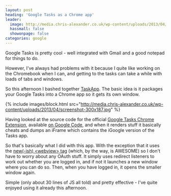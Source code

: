```yaml
---
layout: post
heading: 'Google Tasks as a Chrome app'
leader:
  image: http://media.chris-alexander.co.uk/wp-content/uploads/2013/04/screenshot-300x187.jpg
  hassmall: false
  showonpage: false
categories: google
---
```


Google Tasks is pretty cool - well integrated with Gmail and a good notepad for things to do.

However, I've always had problems with it because I quite like working on the Chromebook when I can, and getting to the tasks can take a while with loads of tabs and windows.

So this afternoon I bashed together [TaskApp](https://chrome.google.com/webstore/detail/taskapp/pfhffbadldacimplopjdegdjcnmdfpom?hl=en). The basic idea is it packages your Google Tasks into a Chrome app so it gets its own window.

{% include images/block.html src="http://media.chris-alexander.co.uk/wp-content/uploads/2013/04/screenshot-300x187.jpg" %}

Having looked at the source code for the official [Google Tasks Chrome Extension](https://chrome.google.com/webstore/detail/google-tasks-by-google/dmglolhoplikcoamfgjgammjbgchgjdd), available [on Google Code](https://code.google.com/p/google-tasks-chrome-extension), and when it renders stuff it basically cheats and dumps an iFrame which contains the iGoogle version of the Tasks app.

So that's basically what I did with this app. With the exception that it uses the [new(-ish) &lt;webview&gt; tag](http://web.archive.org/web/20130714204007/http://developer.chrome.com/dev/apps/webview_tag.html) (which, by the way, is AWESOME) so I don't have to worry about any OAuth stuff. It simply uses redirect listeners to work out whether you are logged in, and if not it launches a new window where you can do so. Then, when you have logged in, it opens the smaller window again.

Simple (only about 30 lines of JS all told) and pretty effective - I've quite enjoyed using it already this afternoon.
